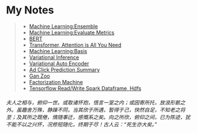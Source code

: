 # My Notes

> - [Machine Learning:Ensemble](ensemble)
> - [Machine Learning:Evaluate Metrics](evaluate_metrics)
> - [BERT](bert)
> - [Transformer, Attention is All You Need](transformer)
> - [Machine Learning:Basis](basis/basis.pdf)
> - [Variational Inference](variational%20inference/Starting%20from%20Information.pdf)
> - [Variational Auto Encoder](variational%20autoencoder/variational%20auto-encoder.pdf)
> - [Ad Click Prediction Summary](ad%20click%20prediction/ad%20click%20prediction.pdf)
> - [Gan Zoo](gan%20zoo/gan.pdf)
> - [Factorization Machine](fm/fm.pdf)
> - [Tensorflow Read/Write Spark Dataframe, Hdfs](tensorflow%20spark%20connector/tensorflow%20spark%20connector.pdf)


###### 夫人之相与，俯仰一世。或取诸怀抱，悟言一室之内；或因寄所托，放浪形骸之外。虽趣舍万殊，静躁不同，当其欣于所遇，暂得于己，快然自足，不知老之将至；及其所之既倦，情随事迁，感慨系之矣。向之所欣，俯仰之间，已为陈迹，犹不能不以之兴怀，况修短随化，终期于尽！古人云：“死生亦大矣。”